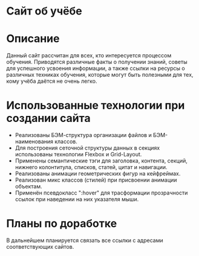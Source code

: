 # **Сайт об учёбе**

# Описание
Данный сайт рассчитан для всех, кто интересуется процессом обучения. Приводятся различные факты о получении знаний, советы для успешного усвоения информации, а также ссылки на ресурсы о различных техниках обучения, которые могут быть полезными для тех, кому учёба даётся не очень легко.

# Использованные технологии при создании сайта
* Реализованы БЭМ-структура организации файлов и БЭМ-наименования классов.
* Для построения сеточной структуры данных в секциях использованы технологии Flexbox и Grid-Layout.
* Применены семантические тэги для заголовка, контента, секций, нижнего колонтитула, списков, статей, цитат и навигации.
* Реализованы анимации геометрических фигур на кейфреймах.
* Реализован микс классов (стилей) при присвоении анимации объектам.
* Применён псевдокласс ":hover" для трасформации прозрачности ссылок при наведении на них указателя мыши.

# Планы по доработке
В дальнейшем планируется связать все ссылки с адресами соответствующих сайтов.
